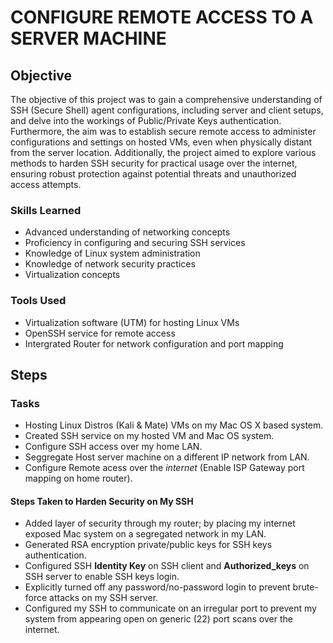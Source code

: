 # CONFIGURE REMOTE ACCESS TO A SERVER MACHINE

## Objective

The objective of this project was to gain a comprehensive understanding of SSH (Secure Shell) agent configurations, including server and client setups, and delve into the workings of Public/Private Keys authentication. Furthermore, the aim was to establish secure remote access to administer configurations and settings on hosted VMs, even when physically distant from the server location. Additionally, the project aimed to explore various methods to harden SSH security for practical usage over the internet, ensuring robust protection against potential threats and unauthorized access attempts.

### Skills Learned

- Advanced understanding of networking concepts
- Proficiency in configuring and securing SSH services
- Knowledge of Linux system administration
- Knowledge of network security practices
- Virtualization concepts

### Tools Used

- Virtualization software (UTM) for hosting Linux VMs
- OpenSSH service for remote access
- Intergrated Router for network configuration and port mapping

## Steps

### Tasks

- Hosting Linux Distros (Kali & Mate) VMs on my Mac OS X based system.
- Created SSH service on my hosted VM and Mac OS system.
- Configure SSH access over my home LAN.
- Seggregate Host server machine on a different IP network from LAN.
- Configure Remote acess over the *internet* (Enable ISP Gateway port mapping on home router).

#### Steps Taken to Harden Security on My SSH

- Added layer of security through my router; by placing my internet exposed Mac system on a segregated network in my LAN.
- Generated RSA encryption private/public keys for SSH keys authentication.
- Configured SSH **Identity Key** on SSH client and **Authorized_keys** on SSH server to enable SSH keys login.
- Explicitly turned off any password/no-password login to prevent brute-force attacks on my SSH server.
- Configured my SSH to communicate on an irregular port to prevent my system from appearing open on generic (22) port scans over the internet.
